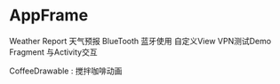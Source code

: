 # AppFrame
Weather Report 天气预报
BlueTooth 蓝牙使用
自定义View 
VPN测试Demo
Fragment 与Activity交互

CoffeeDrawable : 搅拌咖啡动画
